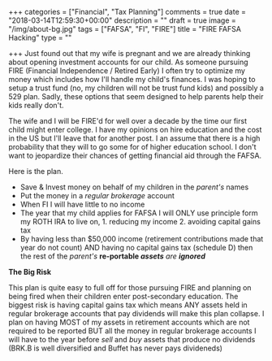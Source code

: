 +++
categories = ["Financial", "Tax Planning"]
comments = true
date = "2018-03-14T12:59:30+00:00"
description = ""
draft = true
image = "/img/about-bg.jpg"
tags = ["FAFSA", "FI", "FIRE"]
title = "FIRE FAFSA Hacking"
type = ""

+++
Just found out that my wife is pregnant and we are already thinking about opening investment accounts for our child. As someone pursuing FIRE (Financial Independence / Retired Early) I often try to optimize my money which includes how I'll handle my child's finances. I was hoping to setup a trust fund (no, my children will not be trust fund kids) and possibly a 529 plan. Sadly, these options that seem designed to help parents help their kids really don't. 

The wife and I will be FIRE'd for well over a decade by the time our first child might enter college. I have my opinions on hire education and the cost in the US but I'll leave that for another post. I an assume that there is a high probability that they will to go some for of higher education school. I don't want to jeopardize their chances of getting financial aid through the FAFSA.

Here is the plan.

* Save & Invest money on behalf of my children in the _parent's_ names
* Put the money in a _regular brokerage_ account
* When FI I will have little to no income
* The year that my child applies for FAFSA I will ONLY use principle form my ROTH IRA to live on, 1. reducing my income 2. avoiding capital gains tax
* By having less than $50,000 income (retirement contributions made that year do not count) AND having no capital gains tax (schedule D) then the rest of the _parent's_ **re-portable _assets_** _are **ignored**_

**The Big Risk**

This plan is quite easy to full off for those pursuing FIRE and planning on being fired when their children enter post-secondary education. The biggest risk is having capital gains tax which means ANY assets held in regular brokerage accounts that pay dividends will make this plan collapse. I plan on having MOST of my assets in retirement accounts which are not required to be reported BUT all the money in regular brokerage accounts I will have to the year before _sell_ and _buy_ assets that produce no dividends (BRK.B is well diversified and Buffet has never pays divideneds) 